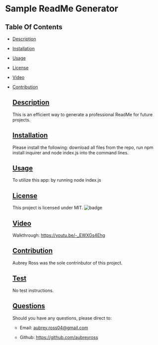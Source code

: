 # Sample ReadMe Generator

  ## Table Of Contents
* [Description](#Description)
* [Installation](#Installation)
* [Usage](#Usage)
* [License](#License)
* [Video](#Video)
* [Contribution](#Contribution)

  ## [Description](#Description)
  This is an efficient way to generate a professional ReadMe for future projects.
 

  ## [Installation](#Installation)
  Please install the following: download all files from the repo, run npm install inquirer and node index.js into the command lines.

  ## [Usage](#Usage)
  To utilize this app: by running node index.js

  ## [License](#License)
  This project is licensed under MIT. 
  ![badge](https://img.shields.io/badge/license-MIT-brightgreen)

  ## [Video](#Video)
  Walkthrough: https://youtu.be/-_EWXGs4Ehg

  ## [Contribution](#Contribution)
  Aubrey Ross was the sole contrinbutor of this project.

  ## [Test](#Tests)
  No test instructions.

  ## [Questions](#Questions)
  Should you have any questions, please direct to:

  * Email: aubrey.ross04@gmail.com

  * Github: https://github.com/aubreyross
